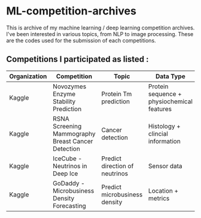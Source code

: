 # ML-competition-archives

This is archive of my machine learning / deep learning competition archives.
I've been interested in various topics, from NLP to image processing. These are the codes used for the submission of each competitions.

## Competitions I participated as listed : 

| Organization | Competition | Topic | Data Type | Method |
|--|--|--|--|--|
| Kaggle | Novozymes Enzyme Stability Prediction | Protein Tm prediction | Protein sequence + physiochemical features  | Protein embedding + CNN |
| Kaggle | RSNA Screening Mammography Breast Cancer Detection | Cancer detection | Histology + clincial information | CNN + Data Fusion |
| Kaggle | IceCube - Neutrinos in Deep Ice | Predict direction of neutrinos | Sensor data | CNN |
| Kaggle | GoDaddy - Microbusiness Density Forecasting | Predict microbusiness density | Location + metrics | Regression, XGBoost , Tabnet |
